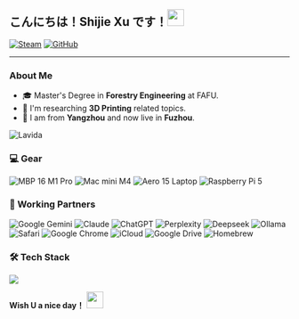 ## こんにちは！Shijie Xu です！<img src="https://cultofthepartyparrot.com/flags/hd/chinaparrot.gif" width="30" height="30" />

[![Steam](https://img.shields.io/badge/dynamic/json?url=https%3A%2F%2Fapi.swo.moe%2Fstats%2Fsteamgames%2F76561198334047535&query=count&color=0b1a37&label=Steam&labelColor=134375&logo=steam&suffix=+games&cacheSeconds=3600)](https://steamcommunity.com/profiles/76561198334047535) [![GitHub](https://img.shields.io/badge/dynamic/json?url=https%3A%2F%2Fapi.swo.moe%2Fstats%2Fgithub%2Fxsj57&query=count&color=181717&label=GitHub&labelColor=282c34&logo=github&suffix=+follows&cacheSeconds=3600)](https://github.com/xsj57)

---

### About Me

- 🎓 Master's Degree in **Forestry Engineering** at FAFU.
- 🌲 I'm researching **3D Printing** related topics.
- 🎿 I am from **Yangzhou** and now live in **Fuzhou**.

![Lavida](https://img.shields.io/badge/Volkswagen-Lavida-004C97?style=for-the-badge&logo=volkswagen&logoColor=white)

### 💻 Gear

![MBP 16 M1 Pro](https://img.shields.io/badge/MBP%2016%20M1%20Pro-macOS-000000?logo=apple&logoColor=white)
![Mac mini M4](https://img.shields.io/badge/Mac%20mini%20M4-macOS-000000?logo=apple&logoColor=white)
![Aero 15 Laptop](https://custom-icon-badges.demolab.com/badge/Aero%2015%20Laptop-Windows%2010-0078D6?logo=windows11)
![Raspberry Pi 5](https://img.shields.io/badge/Raspberry%20Pi%205-Pi%20OS-A22846?logo=raspberry-pi&logoColor=white)

### 🤖 Working Partners

![Google Gemini](https://img.shields.io/badge/Google%20Gemini-886FBF?logo=googlegemini&logoColor=fff) ![Claude](https://img.shields.io/badge/Claude-D97757?logo=claude&logoColor=fff) ![ChatGPT](https://img.shields.io/badge/ChatGPT-74aa9c?logo=openai&logoColor=white) ![Perplexity](https://img.shields.io/badge/Perplexity-1FB8CD?logo=perplexity&logoColor=fff) ![Deepseek](https://custom-icon-badges.demolab.com/badge/Deepseek-4D6BFF?logo=deepseek&logoColor=fff) ![Ollama](https://img.shields.io/badge/Ollama-fff?logo=ollama&logoColor=000)
![Safari](https://img.shields.io/badge/Safari-006CFF?logo=safari&logoColor=fff) ![Google Chrome](https://img.shields.io/badge/Google%20Chrome-4285F4?logo=GoogleChrome&logoColor=white) ![iCloud](https://img.shields.io/badge/iCloud-3693F3?logo=icloud&logoColor=fff) ![Google Drive](https://img.shields.io/badge/Google%20Drive-4285F4?logo=googledrive&logoColor=fff) ![Homebrew](https://img.shields.io/badge/Homebrew-FBB040?logo=homebrew&logoColor=fff)

### 🛠️ Tech Stack

<p>
  <a href="https://skillicons.dev">
    <img src="https://skillicons.dev/icons?i=python,cpp,lua,vue,npm,git,github,vscode,neovim,docker,debian,arduino,raspberrypi,apple,gcp,cloudflare,ps,pr,ae,au,autocad,notion,obsidian,md,gmail,linkedin&theme=light&perline=13" />
  </a>
</p>

**Wish U a nice day！** <img src="https://cultofthepartyparrot.com/parrots/hd/hdrparrot.gif" width="30" height="30" />
